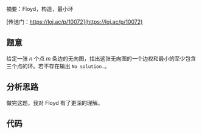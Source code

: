 摘要：Floyd，构造，最小环

[传送门：https://loj.ac/p/10072](https://loj.ac/p/10072)

## 题意

给定一张 $n$ 个点 $m$ 条边的无向图，找出这张无向图的一个边权和最小的至少包含三个点的环。若不存在输出 `No solution.`。

## 分析思路

做完这题，我对 Floyd 有了更深的理解。



## 代码

```cpp
```
